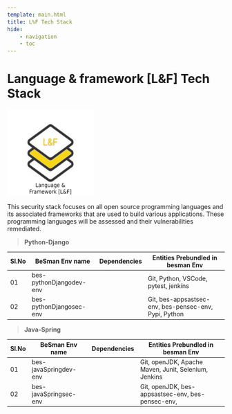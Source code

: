 ```yaml
---
template: main.html
title: L%F Tech Stack
hide: 
    - navigation
    - toc
---
```



<h1> Language & framework [L&F] Tech Stack </h1>

<img src="./assets/images/lan_logo.jpeg" alt="DO" width="200px" height="200px">

<!-- ![lan tech stack](./assets/images/lan_logo.jpeg) -->

This security stack focuses on all open source programming languages and its associated frameworks that are used to build various applications. These programming languages will be assessed and their vulnerabilities remediated.

>  **Python-Django**

| Sl.No  | BeSman Env name                | Dependencies                             |  Entities Prebundled in besman Env                     |
|--------|--------------------------------|------------------------------------------|--------------------------------------------------------|
| 01     | bes-pythonDjangodev-env        |                                          |  Git, Python, VSCode, pytest, jenkins                  |
| 02     | bes-pythonDjangosec-env        |                                          |  Git, bes-appsastsec-env, bes-pensec-env, Pypi, Python |


>   **Java-Spring**

| Sl.No  | BeSman Env name                | Dependencies                             |  Entities Prebundled in besman Env                     |
|--------|--------------------------------|------------------------------------------|--------------------------------------------------------|
| 01     | bes-javaSpringdev-env          |                                          |  Git, openJDK, Apache Maven, Junit, Selenium, Jenkins  |
| 02     | bes-javaSpringsec-env          |                                          |  Git, openJDK, bes-appsastsec-env, bes-pensec-env,     |
